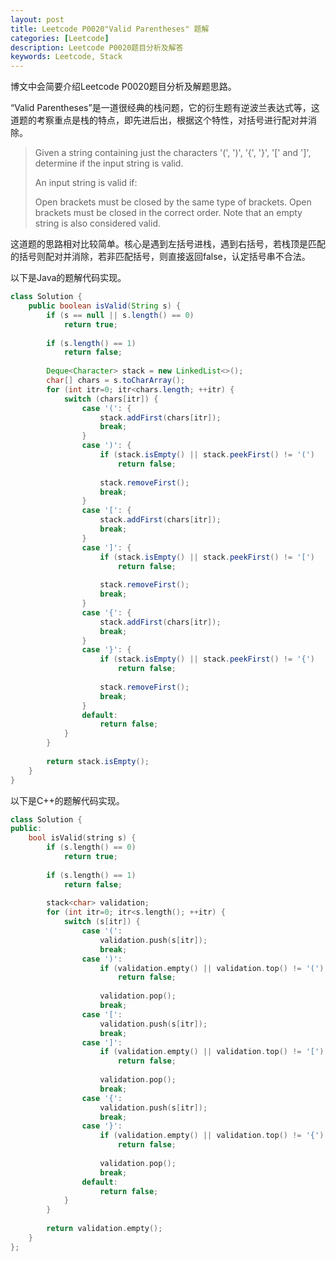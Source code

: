 ```yaml
---
layout: post
title: Leetcode P0020"Valid Parentheses" 题解
categories: [Leetcode]
description: Leetcode P0020题目分析及解答
keywords: Leetcode, Stack
---
```


博文中会简要介绍Leetcode P0020题目分析及解题思路。  

“Valid Parentheses”是一道很经典的栈问题，它的衍生题有逆波兰表达式等，这道题的考察重点是栈的特点，即先进后出，根据这个特性，对括号进行配对并消除。

> Given a string containing just the characters '(', ')', '{', '}', '[' and ']', determine if the input string is valid.
> 
> An input string is valid if:
> 
> Open brackets must be closed by the same type of brackets.
> Open brackets must be closed in the correct order.
Note that an empty string is also considered valid.

这道题的思路相对比较简单。核心是遇到左括号进栈，遇到右括号，若栈顶是匹配的括号则配对并消除，若非匹配括号，则直接返回false，认定括号串不合法。

以下是Java的题解代码实现。
```java
class Solution {
    public boolean isValid(String s) {
        if (s == null || s.length() == 0)
            return true;
        
        if (s.length() == 1)
            return false;
        
        Deque<Character> stack = new LinkedList<>();
        char[] chars = s.toCharArray();
        for (int itr=0; itr<chars.length; ++itr) {
            switch (chars[itr]) {
                case '(': {
                    stack.addFirst(chars[itr]);
                    break;
                }
                case ')': {
                    if (stack.isEmpty() || stack.peekFirst() != '(')
                        return false;
                    
                    stack.removeFirst();
                    break;
                }
                case '[': {
                    stack.addFirst(chars[itr]);
                    break;
                }
                case ']': {
                    if (stack.isEmpty() || stack.peekFirst() != '[')
                        return false;
                    
                    stack.removeFirst();
                    break;
                }
                case '{': {
                    stack.addFirst(chars[itr]);
                    break;
                }
                case '}': {
                    if (stack.isEmpty() || stack.peekFirst() != '{')
                        return false;
                    
                    stack.removeFirst();
                    break;
                }
                default:
                    return false;                
            }
        }
        
        return stack.isEmpty();
    }
}
```

以下是C++的题解代码实现。
```cpp
class Solution {
public:
    bool isValid(string s) {
        if (s.length() == 0)
            return true;
        
        if (s.length() == 1)
            return false;
        
        stack<char> validation;
        for (int itr=0; itr<s.length(); ++itr) {
            switch (s[itr]) {
                case '(':
                    validation.push(s[itr]);
                    break;
                case ')':
                    if (validation.empty() || validation.top() != '(') 
                        return false;
                    
                    validation.pop();
                    break;
                case '[':
                    validation.push(s[itr]);
                    break;
                case ']':
                    if (validation.empty() || validation.top() != '[') 
                        return false;
                    
                    validation.pop();
                    break;
                case '{':
                    validation.push(s[itr]);
                    break;
                case '}':
                    if (validation.empty() || validation.top() != '{') 
                        return false;
                    
                    validation.pop();
                    break;
                default:
                    return false;
            }
        }
        
        return validation.empty();
    }
};
```